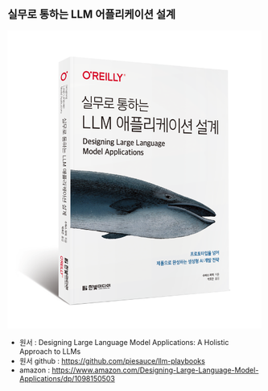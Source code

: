 ## 실무로 통하는 LLM 어플리케이션 설계

![Cover Image](cover.png)

* 원서 : Designing Large Language Model Applications: A Holistic Approach to LLMs
* 원서 github : https://github.com/piesauce/llm-playbooks
* amazon : https://www.amazon.com/Designing-Large-Language-Model-Applications/dp/1098150503
